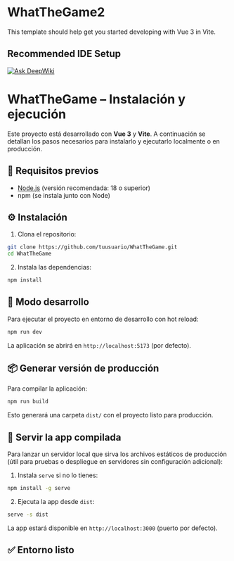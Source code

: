 # WhatTheGame2

This template should help get you started developing with Vue 3 in Vite.

## Recommended IDE Setup

[![Ask DeepWiki](https://deepwiki.com/badge.svg)](https://deepwiki.com/IvanJialo/WhatTheGame2)

# WhatTheGame – Instalación y ejecución

Este proyecto está desarrollado con **Vue 3** y **Vite**. A continuación se detallan los pasos necesarios para instalarlo y ejecutarlo localmente o en producción.

## 🧩 Requisitos previos

- [Node.js](https://nodejs.org/) (versión recomendada: 18 o superior)
- npm (se instala junto con Node)

## ⚙️ Instalación

1. Clona el repositorio:

```bash
git clone https://github.com/tuusuario/WhatTheGame.git
cd WhatTheGame
```

2. Instala las dependencias:

```bash
npm install
```

## 🚀 Modo desarrollo

Para ejecutar el proyecto en entorno de desarrollo con hot reload:

```bash
npm run dev
```

La aplicación se abrirá en `http://localhost:5173` (por defecto).

## 📦 Generar versión de producción

Para compilar la aplicación:

```bash
npm run build
```

Esto generará una carpeta `dist/` con el proyecto listo para producción.

## 📡 Servir la app compilada

Para lanzar un servidor local que sirva los archivos estáticos de producción (útil para pruebas o despliegue en servidores sin configuración adicional):

1. Instala `serve` si no lo tienes:

```bash
npm install -g serve
```

2. Ejecuta la app desde `dist`:

```bash
serve -s dist
```

La app estará disponible en `http://localhost:3000` (puerto por defecto).

## ✅ Entorno listo
